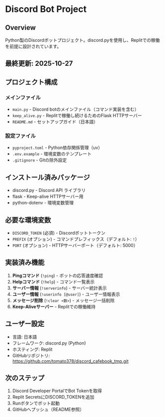 # Discord Bot Project

## Overview
Python製のDiscordボットプロジェクト。discord.pyを使用し、Replitでの稼働を前提に設計されています。

## 最終更新: 2025-10-27

## プロジェクト構成

### メインファイル
- `main.py` - Discord botのメインファイル（コマンド実装を含む）
- `keep_alive.py` - Replitで稼働し続けるためのFlask HTTPサーバー
- `README.md` - セットアップガイド（日本語）

### 設定ファイル
- `pyproject.toml` - Python依存関係管理（uv）
- `.env.example` - 環境変数のテンプレート
- `.gitignore` - Gitの除外設定

## インストール済みパッケージ
- discord.py - Discord API ライブラリ
- flask - Keep-alive HTTPサーバー用
- python-dotenv - 環境変数管理

## 必要な環境変数
- `DISCORD_TOKEN` (必須) - Discordボットトークン
- `PREFIX` (オプション) - コマンドプレフィックス（デフォルト: `!`）
- `PORT` (オプション) - HTTPサーバーポート（デフォルト: 5000）

## 実装済み機能
1. **Pingコマンド** (`!ping`) - ボットの応答速度確認
2. **Helpコマンド** (`!help`) - コマンド一覧表示
3. **サーバー情報** (`!serverinfo`) - サーバー統計表示
4. **ユーザー情報** (`!userinfo [@user]`) - ユーザー情報表示
5. **メッセージ削除** (`!clear <数>`) - メッセージ一括削除
6. **Keep-Aliveサーバー** - Replitでの稼働維持

## ユーザー設定
- 言語: 日本語
- フレームワーク: discord.py (Python)
- ホスティング: Replit
- GitHubリポジトリ: https://github.com/tomato378/discord_cafebook_tmp.git

## 次のステップ
1. Discord Developer PortalでBot Tokenを取得
2. Replit SecretsにDISCORD_TOKENを追加
3. Runボタンでボット起動
4. GitHubへプッシュ（README参照）
